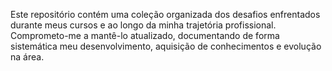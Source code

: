 Este repositório contém uma coleção organizada dos desafios enfrentados durante meus cursos e ao longo da minha trajetória profissional. Comprometo-me a mantê-lo atualizado, documentando de forma sistemática meu desenvolvimento, aquisição de conhecimentos e evolução na área.

